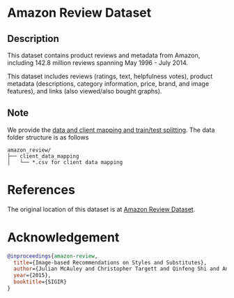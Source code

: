 # Amazon Review Dataset

## Description

This dataset contains product reviews and metadata from Amazon, including 142.8 million reviews spanning May 1996 - July 2014.

This dataset includes reviews (ratings, text, helpfulness votes), product metadata (descriptions, category information, price, brand, and image features), and links (also viewed/also bought graphs).

## Note

We provide the [data and client mapping and train/test splitting](https://fedscale.eecs.umich.edu/dataset/amazon_review.tar.gz). The data folder structure is as follows
```
amazon_review/
├── client_data_mapping
│   └── *.csv for client data mapping
```


# References
The original location of this dataset is at
[Amazon Review Dataset](https://jmcauley.ucsd.edu/data/amazon/).

# Acknowledgement

```bibtex
@inproceedings{amazon-review,
  title={Image-based Recommendations on Styles and Substitutes}, 
  author={Julian McAuley and Christopher Targett and Qinfeng Shi and Anton van den Hengel},
  year={2015},
  booktitle={SIGIR}
}
```